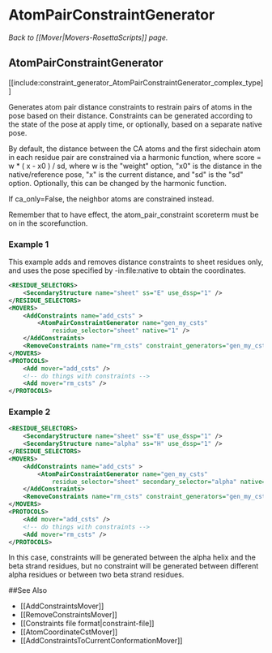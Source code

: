 # AtomPairConstraintGenerator
*Back to [[Mover|Movers-RosettaScripts]] page.*
## AtomPairConstraintGenerator

[[include:constraint_generator_AtomPairConstraintGenerator_complex_type]]

Generates atom pair distance constraints to restrain pairs of atoms in the pose based on their distance. Constraints can be generated according to the state of the pose at apply time, or optionally, based on a separate native pose.

By default, the distance between the CA atoms and the first sidechain atom in each residue pair are constrained via a harmonic function, where score = w * ( x - x0 ) / sd, where w is the "weight" option, "x0" is the distance in the native/reference pose, "x" is the current distance, and "sd" is the "sd" option. Optionally, this can be changed by the harmonic function.

If ca_only=False, the neighbor atoms are constrained instead.

Remember that to have effect, the atom_pair_constraint scoreterm must be on in the scorefunction.


### Example 1

This example adds and removes distance constraints to sheet residues only, and uses the pose specified by -in:file:native to obtain the coordinates.

```xml
<RESIDUE_SELECTORS>
    <SecondaryStructure name="sheet" ss="E" use_dssp="1" />
</RESIDUE_SELECTORS>
<MOVERS>
    <AddConstraints name="add_csts" >
        <AtomPairConstraintGenerator name="gen_my_csts"
            residue_selector="sheet" native="1" />
    </AddConstraints>
    <RemoveConstraints name="rm_csts" constraint_generators="gen_my_csts" />
</MOVERS>
<PROTOCOLS>
    <Add mover="add_csts" />
    <!-- do things with constraints -->
    <Add mover="rm_csts" />
</PROTOCOLS>
```

### Example 2

```xml
<RESIDUE_SELECTORS>
    <SecondaryStructure name="sheet" ss="E" use_dssp="1" />
    <SecondaryStructure name="alpha" ss="H" use_dssp="1" />
</RESIDUE_SELECTORS>
<MOVERS>
    <AddConstraints name="add_csts" >
        <AtomPairConstraintGenerator name="gen_my_csts"
            residue_selector="sheet" secondary_selector="alpha" native="1" />
    </AddConstraints>
    <RemoveConstraints name="rm_csts" constraint_generators="gen_my_csts" />
</MOVERS>
<PROTOCOLS>
    <Add mover="add_csts" />
    <!-- do things with constraints -->
    <Add mover="rm_csts" />
</PROTOCOLS>
```

In this case, constraints will be generated between the alpha helix and the beta strand residues, but no constraint will be generated between different alpha residues or between two beta strand residues.

##See Also

* [[AddConstraintsMover]]
* [[RemoveConstraintsMover]]
* [[Constraints file format|constraint-file]]
* [[AtomCoordinateCstMover]]
* [[AddConstraintsToCurrentConformationMover]]

